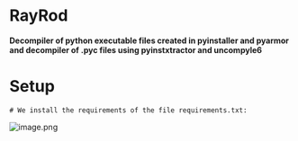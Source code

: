 # RayRod
**Decompiler of python executable files created in pyinstaller and pyarmor and decompiler of .pyc files using pyinstxtractor and uncompyle6**

# Setup
```
# We install the requirements of the file requirements.txt:
```
![image.png](https://github.com/Euronymou5/RayRod/blob/main/images/pip.png?raw=true)
